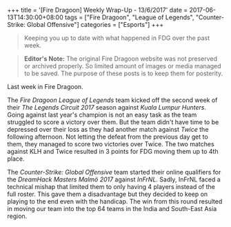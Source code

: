 +++
title = '[Fire Dragoon] Weekly Wrap-Up - 13/6/2017'
date = 2017-06-13T14:30:00+08:00
tags = ["Fire Dragoon", "League of Legends", "Counter-Strike: Global Offensive"]
categories = ["Esports"]
+++
> Keeping you up to date with what happened in FDG over the past week.

> **Editor's Note:** The original Fire Dragoon website was not preserved or archived properly. So limited amount of images or media managed to be saved. The purpose of these posts is to keep them for posterity.

Last week in Fire Dragoon.

The *Fire Dragoon League of Legends* team kicked off the second week of their *The Legends Circuit 2017* season against *Kuala Lumpur Hunters*. Going against last year's champion is not an easy task as the team struggled to score a victory over them. But the team didn't have time to be depressed over their loss as they had another match against *Twice* the following afternoon. Not letting the defeat from the previous day get to them, they managed to score two victories over Twice. The two matches against KLH and Twice resulted in 3 points for FDG moving them up to 4th place.

The *Counter-Strike: Global Offensive* team started their online qualifiers for the *DreamHack Masters Malmö 2017* against *InFrNL*. Sadly, InFrNL faced a technical mishap that limited them to only having 4 players instead of the full roster. This gave them a disadvantage but they decided to keep on playing to the end even with the handicap. The win from this round resulted in moving our team into the top 64 teams in the India and South-East Asia region.